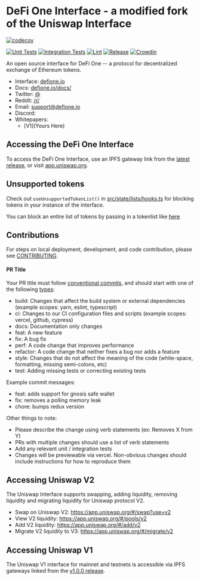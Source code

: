 # DeFi One Interface - a modified fork of the Uniswap Interface

[![codecov](https://codecov.io/gh/Uniswap/interface/branch/main/graph/badge.svg?token=YVT2Y86O82)](https://codecov.io/gh/Uniswap/interface)

[![Unit Tests](https://github.com/DeFi-1/interface/actions/workflows/unit-tests.yaml/badge.svg)](https://github.com/DeFi-1/interface/actions/workflows/unit-tests.yaml)
[![Integration Tests](https://github.com/DeFi-1/interface/actions/workflows/integration-tests.yaml/badge.svg)](https://github.com/DeFi-1/interface/actions/workflows/integration-tests.yaml)
[![Lint](https://github.com/DeFi-1/interface/actions/workflows/lint.yml/badge.svg)](https://github.com/DeFi-1/interface/actions/workflows/lint.yml)
[![Release](https://github.com/DeFi-1/interface/actions/workflows/release.yaml/badge.svg)](https://github.com/DeFi-1/interface/actions/workflows/release.yaml)
[![Crowdin](https://badges.crowdin.net/uniswap-interface/localized.svg)](https://crowdin.com/project/uniswap-interface)

An open source interface for DeFi One -- a protocol for decentralized exchange of Ethereum tokens.

- Interface: [defione.io](https://defione.io)
- Docs: [defione.io/docs/](https://docs.defione.io)
- Twitter: [@](https://twitter.com)
- Reddit: [/r/](https://www.reddit.com/)
- Email: [support@defione.io](mailto:support@defione.io)
- Discord: [](https://discord.com)
- Whitepapers:
  - [V1](Yours Here)
  
## Accessing the DeFi One Interface

To access the DeFi One Interface, use an IPFS gateway link from the
[latest release](https://github.com/DeFi-1/uniswap-interface/releases/latest),
or visit [app.uniswap.org](https://app.uniswap.org).

## Unsupported tokens

Check out `useUnsupportedTokenList()` in [src/state/lists/hooks.ts](./src/state/lists/hooks.ts) for blocking tokens in your instance of the interface.

You can block an entire list of tokens by passing in a tokenlist like [here](./src/constants/lists.ts)

## Contributions

For steps on local deployment, development, and code contribution, please see [CONTRIBUTING](./CONTRIBUTING.md).

#### PR Title
Your PR title must follow [conventional commits](https://www.conventionalcommits.org/en/v1.0.0/#summary), and should start with one of the following [types](https://github.com/angular/angular/blob/22b96b9/CONTRIBUTING.md#type):

- build: Changes that affect the build system or external dependencies (example scopes: yarn, eslint, typescript)
- ci: Changes to our CI configuration files and scripts (example scopes: vercel, github, cypress)
- docs: Documentation only changes
- feat: A new feature
- fix: A bug fix
- perf: A code change that improves performance
- refactor: A code change that neither fixes a bug nor adds a feature
- style: Changes that do not affect the meaning of the code (white-space, formatting, missing semi-colons, etc)
- test: Adding missing tests or correcting existing tests

Example commit messages:

- feat: adds support for gnosis safe wallet
- fix: removes a polling memory leak
- chore: bumps redux version

Other things to note:

- Please describe the change using verb statements (ex: Removes X from Y)
- PRs with multiple changes should use a list of verb statements
- Add any relevant unit / integration tests
- Changes will be previewable via vercel. Non-obvious changes should include instructions for how to reproduce them


## Accessing Uniswap V2

The Uniswap Interface supports swapping, adding liquidity, removing liquidity and migrating liquidity for Uniswap protocol V2.

- Swap on Uniswap V2: <https://app.uniswap.org/#/swap?use=v2>
- View V2 liquidity: <https://app.uniswap.org/#/pools/v2>
- Add V2 liquidity: <https://app.uniswap.org/#/add/v2>
- Migrate V2 liquidity to V3: <https://app.uniswap.org/#/migrate/v2>

## Accessing Uniswap V1

The Uniswap V1 interface for mainnet and testnets is accessible via IPFS gateways
linked from the [v1.0.0 release](https://github.com/DeFi-1/uniswap-interface/releases/tag/v1.0.0).
